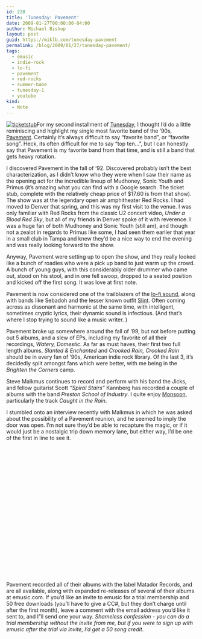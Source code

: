 ```yaml
---
id: 238
title: 'Tunesday: Pavement'
date: 2009-01-27T00:00:00-04:00
author: Michael Bishop
layout: post
guid: https://miklb.com/tunesday-pavement
permalink: /blog/2009/01/27/tunesday-pavement/
tags:
  - emusic
  - indie-rock
  - lo-fi
  - pavement
  - red-rocks
  - summer-babe
  - tunesday-1
  - youtube
kind:
  - Note
---
```

<p><a href="http://satoridesigns.blogspot.com/2004/12/primus-sonic-youth-mudhoney-pavement.html"><img src="http://miklb.com/user/files/redrocks_92_web.jpg" alt="ticketstub" class="right" /></a>For my second installment of <a href="http://miklb.com/tag/tunesday">Tunesday</a>, I thought I’d do a little reminiscing and highlight my single most favorite band of the ’90s, <a href="http://www.emusic.com/artist/Pavement-MP3-Download/10514495.html">Pavement</a>.  Certainly it’s always difficult to say “favorite band”, or “favorite song”.  Heck, its often difficult for me to say “top ten…”, but I can honestly say that Pavement is my favorite band from that time, and is still a band that gets heavy rotation.</p>

<p>I discovered Pavement in the fall of ‘92.  Discovered probably isn’t the best characterization, as I didn’t know who they were when I saw their name as the opening act for the incredible lineup of Mudhoney, Sonic Youth and Primus (it’s amazing what you can find with a Google search.  The ticket stub, complete with the relatively cheap price of $17.60 is from that show).  The show was at the legendary open air amphitheater Red Rocks.  I had moved to Denver that spring, and this was my first visit to the venue.  I was only familiar  with Red Rocks from the classic U2 concert video, <cite>Under a Blood Red Sky</cite>, but all of my friends in Denver spoke of it with reverence.  I was a huge fan of both Mudhoney and Sonic Youth (still am), and though not a zealot in regards to Primus like some, I had seen them earlier that year in a small club in Tampa and knew they’d be a nice way to end the evening and was really looking forward to the show.</p>

<p>Anyway, Pavement were setting up to open the show, and they really looked like a bunch of roadies who were a pick up band to just warm up the crowd.  A bunch of young guys, with this considerably older drummer who came out, stood on his stool, and in one fell swoop, dropped to a seated position and kicked off the first song.  It was love at first note.</p>

<p>Pavement is now considered one of the trailblazers of the <a href="http://en.wikipedia.org/wiki/Lo-fi_music">lo-fi sound</a>, along with bands like Sebadoh and the lesser known outfit <a href="http://www.emusic.com/album/Slint-Tweez-MP3-Download/10910132.html">Slint</a>.  Often coming across as dissonant and harmonic at the same time, with intelligent, sometimes cryptic lyrics, their dynamic sound is infectious. (And that’s where I stop trying to sound like a music writer. )</p>

<p>Pavement broke up somewhere around the fall of ‘99, but not before putting out 5 albums, and a slew of EPs, including my favorite of all their recordings, <cite>Watery, Domestic</cite>.  As far as must haves, their first two full length albums, <cite>Slanted & Enchanted</cite> and <cite>Crooked Rain, Crooked Rain</cite> should be in every fan of ’90s, American indie rock library.  Of the last 3, it’s decidedly split amongst fans which were better, with me being in the <cite>Brighten the Corners</cite> camp.</p>

<p>Steve Malkmus continues to record and perform with his band the Jicks, and fellow guitarist Scott <em>“Spiral Stairs”</em> Kannberg has recorded a couple of albums with the band <cite>Preston School of Industry</cite>.  I quite enjoy <a href="http://www.emusic.com/album/Preston-School-Of-Industry-Monsoon-MP3-Download/10813493.html">Monsoon</a>, particularly the track <cite>Caught in the Rain</cite>.</p>

<p>I stumbled onto an interview recently with Malkmus in which he was asked about the possibility of a Pavement reunion, and he seemed to imply the door was open.  I’m not sure they’d be able to recapture the magic, or if it would just be a nostalgic trip down memory lane, but either way, I’d be one of the first in line to see it.</p>

<object width="425" height="344"><param name="movie" value="http://www.youtube.com/v/rhgQkoYGnjg&hl=en&fs=1&ap=%2526fmt%3D18" /></param><param name="allowFullScreen" value="true" /></param><param name="allowscriptaccess" value="always" /></param><embed src="http://www.youtube.com/v/rhgQkoYGnjg&hl=en&fs=1&ap=%2526fmt%3D18" type="application/x-shockwave-flash" allowscriptaccess="always" allowfullscreen="true" width="425" height="344" /></embed></object>

<p>Pavement recorded all of their albums with the label Matador Records, and are all available, along with expanded re-releases of several of their albums at emusic.com. If you’d like an invite to emusic for a trial membership and 50 free downloads (you’ll have to give a CC#, but they don’t charge until after the first month), leave a comment with the email address you’d like it sent to, and I”ll send one your way. <em> Shameless confession - you can do a trial membership without the invite from me, but if you were to sign up with emusic after the trial via invite, I’d get a 50 song credit</em>.</p>